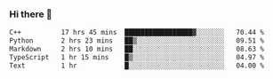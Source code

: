 ### Hi there 🌱
<!--START_SECTION:waka-->

```txt
C++          17 hrs 45 mins  █████████████████▓░░░░░░░   70.44 %
Python       2 hrs 23 mins   ██▒░░░░░░░░░░░░░░░░░░░░░░   09.51 %
Markdown     2 hrs 10 mins   ██░░░░░░░░░░░░░░░░░░░░░░░   08.63 %
TypeScript   1 hr 15 mins    █▒░░░░░░░░░░░░░░░░░░░░░░░   04.97 %
Text         1 hr            █░░░░░░░░░░░░░░░░░░░░░░░░   04.00 %
```

<!--END_SECTION:waka-->
<!--
**Dieg0raf/Dieg0raf** is a ✨ _special_ ✨ repository because its `README.md` (this file) appears on your GitHub profile.

Here are some ideas to get you started:

- 🔭 I’m currently working on ...
- 🌱 I’m currently learning ...
- 👯 I’m looking to collaborate on ...
- 🤔 I’m looking for help with ...
- 💬 Ask me about ...
- 📫 How to reach me: ...
- 😄 Pronouns: ...
- ⚡ Fun fact: ...
-->
